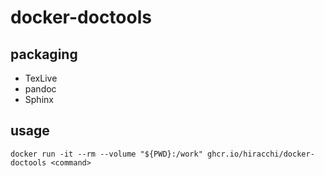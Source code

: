 # docker-doctools

## packaging
- TexLive
- pandoc
- Sphinx

## usage

```
docker run -it --rm --volume "${PWD}:/work" ghcr.io/hiracchi/docker-doctools <command>
